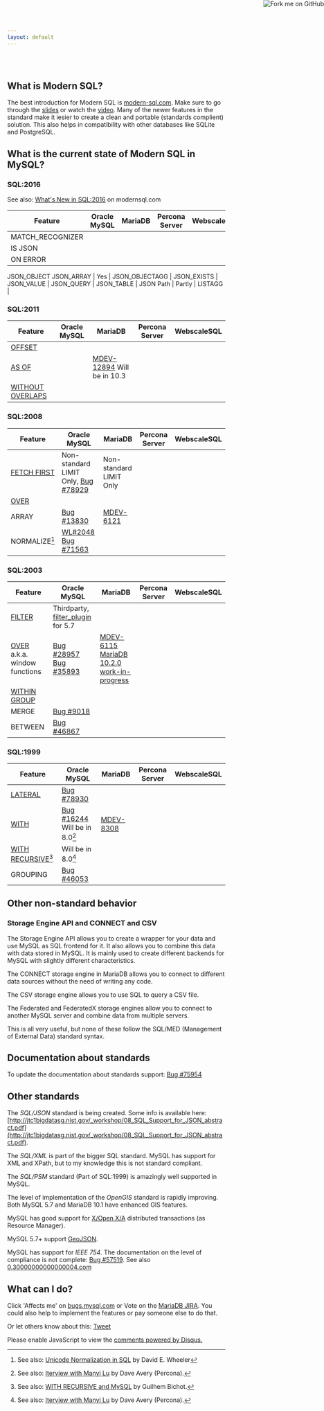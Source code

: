 ```yaml
---
layout: default
---
```


&nbsp;<br>
&nbsp;<br>

## What is Modern SQL?

The best introduction for Modern SQL is [modern-sql.com](http://modern-sql.com). Make sure to go
through the [slides](http://modern-sql.com/slides) or watch the
 [video](http://modern-sql.com/video).
Many of the newer features in the standard make it iesier to create a clean
and portable (standards complient) solution. This also helps in compatibility
with other databases like SQLite and PostgreSQL.

## What is the current state of Modern SQL in MySQL?

### SQL:2016

See also: [What's New in SQL:2016](http://modern-sql.com/blog/2017-06/whats-new-in-sql-2016) on modernsql.com

Feature          | Oracle MySQL   | MariaDB        | Percona Server | WebscaleSQL
-----------------|----------------|----------------|----------------|------------
MATCH\_RECOGNIZER |
IS JSON |
ON ERROR |
JSON\_OBJECT
JSON\_ARRAY | Yes |
JSON\_OBJECTAGG |
JSON\_EXISTS |
JSON\_VALUE |
JSON\_QUERY |
JSON\_TABLE |
JSON Path | Partly |
LISTAGG |

### SQL:2011

Feature          | Oracle MySQL   | MariaDB        | Percona Server | WebscaleSQL
-----------------|----------------|----------------|----------------|------------
[OFFSET](http://www.slideshare.net/MarkusWinand/modern-sql/113)           |
[AS OF](http://www.slideshare.net/MarkusWinand/modern-sql/118)            | | [MDEV-12894](https://jira.mariadb.org/browse/MDEV-12894) Will be in 10.3 |
[WITHOUT OVERLAPS](http://www.slideshare.net/MarkusWinand/modern-sql/129) |

### SQL:2008

Feature          | Oracle MySQL   | MariaDB        | Percona Server | WebscaleSQL
-----------------|----------------|----------------|----------------|------------
[FETCH FIRST](http://www.slideshare.net/MarkusWinand/modern-sql/107)      | Non-standard LIMIT Only, [Bug #78929](https://bugs.mysql.com/bug.php?id=78929) | Non-standard LIMIT Only |
[OVER](http://www.slideshare.net/MarkusWinand/modern-sql/101)             |
ARRAY            | [Bug #13830](https://bugs.mysql.com/bug.php?id=13830) | [MDEV-6121](https://jira.mariadb.org/browse/MDEV-6121)
NORMALIZE[^nfc_in_postgresql] | [WL#2048](https://dev.mysql.com/worklog/task/?id=2048) [Bug #71563](https://bugs.mysql.com/bug.php?id=71563) |

[^nfc_in_postgresql]: See also: [Unicode Normalization in SQL](http://justatheory.com/computers/databases/postgresql/unicode-normalization.html) by David E. Wheeler

### SQL:2003

Feature          | Oracle MySQL   | MariaDB        | Percona Server | WebscaleSQL
-----------------|----------------|----------------|----------------|------------
[FILTER](http://www.slideshare.net/MarkusWinand/modern-sql/61)           | Thirdparty, [filter_plugin](https://github.com/svetasmirnova/filter_plugin) for 5.7
[OVER](http://www.slideshare.net/MarkusWinand/modern-sql/61) a.k.a. window functions | [Bug #28957](https://bugs.mysql.com/bug.php?id=28957) [Bug #35893](https://bugs.mysql.com/bug.php?id=35893) | [MDEV-6115](https://jira.mariadb.org/browse/MDEV-6115) [MariaDB 10.2.0 work-in-progress](https://drive.google.com/file/d/0B7HE7L1OgKJFRnpnLThfS2d5dWc/view)
[WITHIN GROUP](http://www.slideshare.net/MarkusWinand/modern-sql/95)     |
MERGE | [Bug #9018](https://bugs.mysql.com/bug.php?id=9018) |
BETWEEN | [Bug #46867](https://bugs.mysql.com/bug.php?id=46867) |

### SQL:1999

Feature        | Oracle MySQL   | MariaDB        | Percona Server | WebscaleSQL
---------------|----------------|----------------|----------------|------------
[LATERAL](http://www.slideshare.net/MarkusWinand/modern-sql/3)        | [Bug #78930](https://bugs.mysql.com/bug.php?id=78930)
[WITH](http://www.slideshare.net/MarkusWinand/modern-sql/18)           | [Bug #16244](https://bugs.mysql.com/bug.php?id=16244) Will be in 8.0[^with_eight_zero] | [MDEV-8308](https://jira.mariadb.org/browse/MDEV-8308)
[WITH RECURSIVE](http://www.slideshare.net/MarkusWinand/modern-sql/40)[^with_recursive] | Will be in 8.0[^with_eight_zero] |
GROUPING | [Bug #46053](https://bugs.mysql.com/bug.php?id=46053) |

[^with_recursive]: See also: [WITH RECURSIVE and MySQL](http://guilhembichot.blogspot.nl/2013/11/with-recursive-and-mysql.html) by Guilhem Bichot.

[^with_eight_zero]: See also: [Iterview with Manyi Lu](https://www.percona.com/blog/2016/09/01/percona-live-europe-featured-talk-manyi-lu-mysql-8-0-whats-new-optimizer/) by Dave Avery (Percona).

## Other non-standard behavior

### Storage Engine API and CONNECT and CSV

The Storage Engine API allows you to create a wrapper for your data and use
MySQL as SQL frontend for it. It also allows you to combine this data with
data stored in MySQL. It is mainly used to create different backends for
MySQL with slightly different characteristics.

The CONNECT storage engine in MariaDB allows you to connect to different
data sources without the need of writing any code.

The CSV storage engine allows you to use SQL to query a CSV file.

The Federated and FederatedX storage engines allow you to connect to
another MySQL server and combine data from multiple servers.

This is all very useful, but none of these follow the
SQL/MED (Management of External Data) standard syntax.

## Documentation about standards

To update the documentation about standards support: [Bug #75954](https://bugs.mysql.com/bug.php?id=75954)

## Other standards

The *SQL/JSON* standard is being created. Some info is available here:
[http://jtc1bigdatasg.nist.gov/_workshop/08_SQL_Support_for_JSON_abstract.pdf](http://jtc1bigdatasg.nist.gov/_workshop/08_SQL_Support_for_JSON_abstract.pdf).

The *SQL/XML* is part of the bigger SQL standard. MySQL has support for XML and XPath, but to my knowledge this is not
standard compliant.

The *SQL/PSM* standard (Part of SQL:1999) is amazingly well supported in MySQL.

The level of implementation of the *OpenGIS* standard is rapidly improving. Both MySQL 5.7 and MariaDB 10.1 have enhanced
GIS features.

MySQL has good support for [X/Open X/A](http://pubs.opengroup.org/onlinepubs/009680699/toc.pdf) distributed transactions (as Resource Manager).

MySQL 5.7+ support [GeoJSON](http://geojson.org/geojson-spec.html).

MySQL has support for *IEEE 754*. The documentation on the level of compliance is not complete: [Bug #57519](https://bugs.mysql.com/bug.php?id=57519). See also [0.30000000000000004.com](http://0.30000000000000004.com/)

## What can I do?

Click 'Affects me' on [bugs.mysql.com](https://bugs.mysql.com) or Vote on the [MariaDB JIRA](https://jira.mariadb.org).
You could also help to implement the features or pay someone else to do that.

Or let others know about this:
<a href="https://twitter.com/share" class="twitter-share-button">Tweet</a>
<script>!function(d,s,id){var js,fjs=d.getElementsByTagName(s)[0],p=/^http:/.test(d.location)?'http':'https';if(!d.getElementById(id)){js=d.createElement(s);js.id=id;js.src=p+'://platform.twitter.com/widgets.js';fjs.parentNode.insertBefore(js,fjs);}}(document, 'script', 'twitter-wjs');</script>

<div id="disqus_thread"></div>
<script type="text/javascript">
    /* * * CONFIGURATION VARIABLES * * */
    var disqus_shortname = 'modernsqlinmysql';
    
    /* * * DON'T EDIT BELOW THIS LINE * * */
    (function() {
        var dsq = document.createElement('script'); dsq.type = 'text/javascript'; dsq.async = true;
        dsq.src = '//' + disqus_shortname + '.disqus.com/embed.js';
        (document.getElementsByTagName('head')[0] || document.getElementsByTagName('body')[0]).appendChild(dsq);
    })();
</script>
<noscript>Please enable JavaScript to view the <a href="https://disqus.com/?ref_noscript" rel="nofollow">comments powered by Disqus.</a></noscript>
<a href="https://github.com/dveeden/modern-sql-in-mysql"><img style="position: absolute; top: 0; right: 0; border: 0;" src="https://camo.githubusercontent.com/a6677b08c955af8400f44c6298f40e7d19cc5b2d/68747470733a2f2f73332e616d617a6f6e6177732e636f6d2f6769746875622f726962626f6e732f666f726b6d655f72696768745f677261795f3664366436642e706e67" alt="Fork me on GitHub" data-canonical-src="https://s3.amazonaws.com/github/ribbons/forkme_right_gray_6d6d6d.png"></a>
